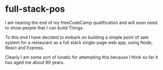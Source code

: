 # full-stack-pos

I am nearing the end of my freeCodeCamp qualification and will soon need to show people that I can build Things.

To this end I have decided to embark on building a simple point of sale system for a restaurant as a full stack single-page web app, using Node, React and Express.

Clearly I am some sort of lunatic for attempting this because I think so far it has aged me about 90 years.
